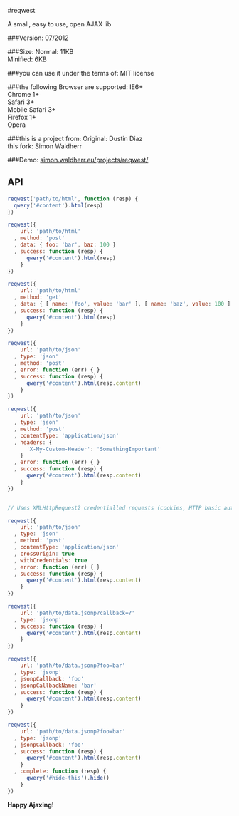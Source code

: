 #reqwest

A small, easy to use, open AJAX lib

###Version:
07/2012

###Size:
Normal: 11KB  
Minified: 6KB

###you can use it under the terms of:
MIT license

###the following Browser are supported:
IE6+  
Chrome 1+  
Safari 3+  
Mobile Safari 3+  
Firefox 1+  
Opera

###this is a project from:
Original: Dustin Diaz  
this fork: Simon Waldherr

###Demo:
[simon.waldherr.eu/projects/reqwest/](http://cdn.simon.waldherr.eu/projects/reqwest/)

API
---------

``` js
reqwest('path/to/html', function (resp) {
  qwery('#content').html(resp)
})
```

``` js
reqwest({
    url: 'path/to/html'
  , method: 'post'
  , data: { foo: 'bar', baz: 100 }
  , success: function (resp) {
      qwery('#content').html(resp)
    }
})
```

``` js
reqwest({
    url: 'path/to/html'
  , method: 'get'
  , data: { [ name: 'foo', value: 'bar' ], [ name: 'baz', value: 100 ] }
  , success: function (resp) {
      qwery('#content').html(resp)
    }
})
```

``` js
reqwest({
    url: 'path/to/json'
  , type: 'json'
  , method: 'post'
  , error: function (err) { }
  , success: function (resp) {
      qwery('#content').html(resp.content)
    }
})
```

``` js
reqwest({
    url: 'path/to/json'
  , type: 'json'
  , method: 'post'
  , contentType: 'application/json'
  , headers: {
      'X-My-Custom-Header': 'SomethingImportant'
    }
  , error: function (err) { }
  , success: function (resp) {
      qwery('#content').html(resp.content)
    }
})
```

``` js

// Uses XMLHttpRequest2 credentialled requests (cookies, HTTP basic auth) if supported

reqwest({
    url: 'path/to/json'
  , type: 'json'
  , method: 'post'
  , contentType: 'application/json'
  , crossOrigin: true
  , withCredentials: true
  , error: function (err) { }
  , success: function (resp) {
      qwery('#content').html(resp.content)
    }
})
```

``` js
reqwest({
    url: 'path/to/data.jsonp?callback=?'
  , type: 'jsonp'
  , success: function (resp) {
      qwery('#content').html(resp.content)
    }
})
```

``` js
reqwest({
    url: 'path/to/data.jsonp?foo=bar'
  , type: 'jsonp'
  , jsonpCallback: 'foo'
  , jsonpCallbackName: 'bar'
  , success: function (resp) {
      qwery('#content').html(resp.content)
    }
})
```

``` js
reqwest({
    url: 'path/to/data.jsonp?foo=bar'
  , type: 'jsonp'
  , jsonpCallback: 'foo'
  , success: function (resp) {
      qwery('#content').html(resp.content)
    }
  , complete: function (resp) {
      qwery('#hide-this').hide()
    }
})
```


**Happy Ajaxing!**
